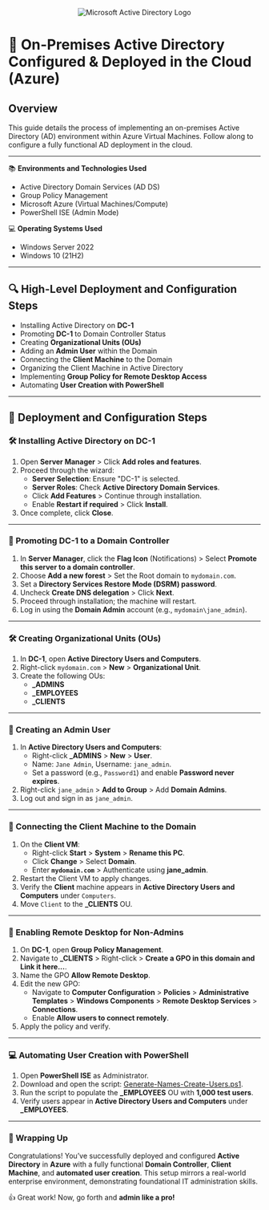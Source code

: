 <p align="center">
<img src="https://i.imgur.com/pU5A58S.png" alt="Microsoft Active Directory Logo"/>
</p>

<h1>🏰 On-Premises Active Directory Configured & Deployed in the Cloud (Azure)</h1>

## Overview
This guide details the process of implementing an on-premises Active Directory (AD) environment within Azure Virtual Machines. Follow along to configure a fully functional AD deployment in the cloud.

---

📚 **Environments and Technologies Used**
- Active Directory Domain Services (AD DS)
- Group Policy Management
- Microsoft Azure (Virtual Machines/Compute)
- PowerShell ISE (Admin Mode)

💻 **Operating Systems Used**
- Windows Server 2022
- Windows 10 (21H2)

---

## 🔍 High-Level Deployment and Configuration Steps
- Installing Active Directory on **DC-1**
- Promoting **DC-1** to Domain Controller Status
- Creating **Organizational Units (OUs)**
- Adding an **Admin User** within the Domain
- Connecting the **Client Machine** to the Domain
- Organizing the Client Machine in Active Directory
- Implementing **Group Policy for Remote Desktop Access**
- Automating **User Creation with PowerShell**

---
## 🔢 Deployment and Configuration Steps

### 🛠 Installing Active Directory on DC-1
1. Open **Server Manager** > Click **Add roles and features**.
2. Proceed through the wizard:
   - **Server Selection**: Ensure "DC-1" is selected.
   - **Server Roles**: Check **Active Directory Domain Services**.
   - Click **Add Features** > Continue through installation.
   - Enable **Restart if required** > Click **Install**.
3. Once complete, click **Close**.

---
### 🌟 Promoting DC-1 to a Domain Controller
1. In **Server Manager**, click the **Flag Icon** (Notifications) > Select **Promote this server to a domain controller**.
2. Choose **Add a new forest** > Set the Root domain to `mydomain.com`.
3. Set a **Directory Services Restore Mode (DSRM) password**.
4. Uncheck **Create DNS delegation** > Click **Next**.
5. Proceed through installation; the machine will restart.
6. Log in using the **Domain Admin** account (e.g., `mydomain\jane_admin`).

---
### 🛠️ Creating Organizational Units (OUs)
1. In **DC-1**, open **Active Directory Users and Computers**.
2. Right-click `mydomain.com` > **New** > **Organizational Unit**.
3. Create the following OUs:
   - **_ADMINS**
   - **_EMPLOYEES**
   - **_CLIENTS**

---
### 🤵 Creating an Admin User
1. In **Active Directory Users and Computers**:
   - Right-click **_ADMINS** > **New** > **User**.
   - Name: `Jane Admin`, Username: `jane_admin`.
   - Set a password (e.g., `Password1`) and enable **Password never expires**.
2. Right-click `jane_admin` > **Add to Group** > Add **Domain Admins**.
3. Log out and sign in as `jane_admin`.

---
### 🚀 Connecting the Client Machine to the Domain
1. On the **Client VM**:
   - Right-click **Start** > **System** > **Rename this PC**.
   - Click **Change** > Select **Domain**.
   - Enter **`mydomain.com`** > Authenticate using **jane_admin**.
2. Restart the Client VM to apply changes.
3. Verify the **Client** machine appears in **Active Directory Users and Computers** under `Computers`.
4. Move `Client` to the **_CLIENTS** OU.

---
### 🔧 Enabling Remote Desktop for Non-Admins
1. On **DC-1**, open **Group Policy Management**.
2. Navigate to **_CLIENTS** > Right-click > **Create a GPO in this domain and Link it here...**.
3. Name the GPO **Allow Remote Desktop**.
4. Edit the new GPO:
   - Navigate to **Computer Configuration** > **Policies** > **Administrative Templates** > **Windows Components** > **Remote Desktop Services** > **Connections**.
   - Enable **Allow users to connect remotely**.
5. Apply the policy and verify.

---
### 💻 Automating User Creation with PowerShell
1. Open **PowerShell ISE** as Administrator.
2. Download and open the script: [Generate-Names-Create-Users.ps1](https://github.com/joshmadakor1/AD_PS/blob/master/Generate-AD-Users.ps1).
3. Run the script to populate the **_EMPLOYEES** OU with **1,000 test users**.
4. Verify users appear in **Active Directory Users and Computers** under **_EMPLOYEES**.

---
### 🎉 Wrapping Up
Congratulations! You’ve successfully deployed and configured **Active Directory** in **Azure** with a fully functional **Domain Controller**, **Client Machine**, and **automated user creation**. This setup mirrors a real-world enterprise environment, demonstrating foundational IT administration skills.

👍 Great work! Now, go forth and **admin like a pro!**

